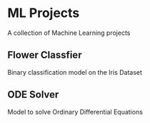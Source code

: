# ML Projects 
A collection of Machine Learning projects

## Flower Classfier
Binary classification model on the Iris Dataset

## ODE Solver
Model to solve Ordinary Differential Equations
